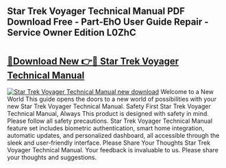 ## Star Trek Voyager Technical Manual PDF Download Free - Part-EhO User Guide Repair - Service Owner Edition L0ZhC

# <h2><a href="http://cf20494.oget.top/?id=Star+Trek+Voyager+Technical+Manual">🔗Download New 👉🔴 Star Trek Voyager Technical Manual</a></h2>

[![Star Trek Voyager Technical Manual new download](https://i.imgur.com/5g1atiW.png)](http://cf20494.oget.top/?id=Star+Trek+Voyager+Technical+Manual)
Welcome to a New World This guide opens the doors to a new world of possibilities with your new Star Trek Voyager Technical Manual. Safety First Star Trek Voyager Technical Manual, Always This product is designed with safety in mind. Please follow all safety precautions. Star Trek Voyager Technical Manual feature set includes biometric authentication, smart home integration, automatic updates, and personalized dashboard, all accessible through the sleek and user-friendly interface. Please Share Your Thoughts Star Trek Voyager Technical Manual. Your feedback is invaluable to us. Please share your thoughts and suggestions.
